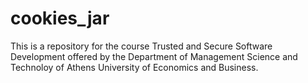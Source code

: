 # cookies_jar
This is a repository for the course Trusted and Secure Software Development offered by the Department of Management Science and Technoloy of Athens University of Economics and Business.
